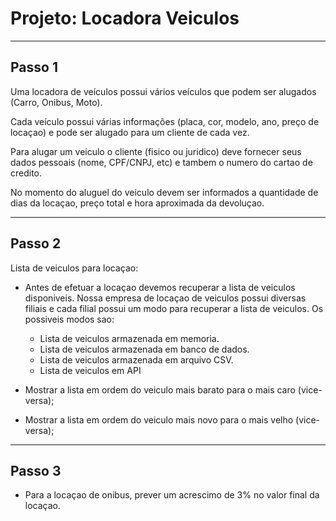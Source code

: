 # Projeto: Locadora Veiculos

----

## Passo 1

Uma locadora de veículos possui vários veículos que podem ser alugados (Carro, Onibus, Moto).

Cada veículo possui várias informações (placa, cor, modelo, ano, preço de locaçao) e pode ser alugado para um cliente de cada vez.

Para alugar um veiculo o cliente (fisico ou juridico) deve fornecer seus dados pessoais (nome, CPF/CNPJ, etc) e tambem o numero do cartao de credito.

No momento do aluguel do veiculo devem ser informados a quantidade de dias da locaçao, preço total e hora aproximada da devoluçao.

----

## Passo 2

Lista de veiculos para locaçao:
- Antes de efetuar a locaçao devemos recuperar a lista de veiculos disponiveis. Nossa empresa de locaçao de veiculos possui diversas filiais e cada filial possui um modo para recuperar a lista de veiculos. Os possiveis modos sao:
    - Lista de veiculos armazenada em memoria.
    - Lista de veiculos armazenada em banco de dados.
    - Lista de veiculos armazenada em arquivo CSV.
    - Lista de veiculos em API 

- Mostrar a lista em ordem do veiculo mais barato para o mais caro (vice-versa);

- Mostrar a lista em ordem do veiculo mais novo para o mais velho (vice-versa);

----

## Passo 3

- Para a locaçao de onibus, prever um acrescimo de 3% no valor final da locaçao.

